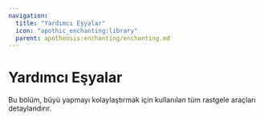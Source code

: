 ```yaml
---
navigation:
  title: "Yardımcı Eşyalar"
  icon: "apothic_enchanting:library"
  parent: apotheosis:enchanting/enchanting.md
---
```


# Yardımcı Eşyalar

Bu bölüm, büyü yapmayı kolaylaştırmak için kullanılan tüm rastgele araçları detaylandırır.

<SubPages />